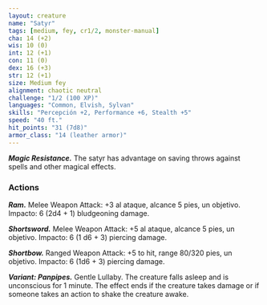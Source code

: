 ```yaml
---
layout: creature
name: "Satyr"
tags: [medium, fey, cr1/2, monster-manual]
cha: 14 (+2)
wis: 10 (0)
int: 12 (+1)
con: 11 (0)
dex: 16 (+3)
str: 12 (+1)
size: Medium fey
alignment: chaotic neutral
challenge: "1/2 (100 XP)"
languages: "Common, Elvish, Sylvan"
skills: "Percepción +2, Performance +6, Stealth +5"
speed: "40 ft."
hit_points: "31 (7d8)"
armor_class: "14 (leather armor)"
---
```


***Magic Resistance.*** The satyr has advantage on saving throws against spells and other magical effects.

### Actions

***Ram.*** Melee Weapon Attack: +3 al ataque, alcance 5 pies, un objetivo. Impacto: 6 (2d4 + 1) bludgeoning damage.

***Shortsword.*** Melee Weapon Attack: +5 al ataque, alcance 5 pies, un objetivo. Impacto: 6 (1 d6 + 3) piercing damage.

***Shortbow.*** Ranged Weapon Attack: +5 to hit, range 80/320 pies, un objetivo. Impacto: 6 (1d6 + 3) piercing damage.

***Variant: Panpipes.*** Gentle Lullaby. The creature falls asleep and is unconscious for 1 minute. The effect ends if the creature takes damage or if someone takes an action to shake the creature awake.